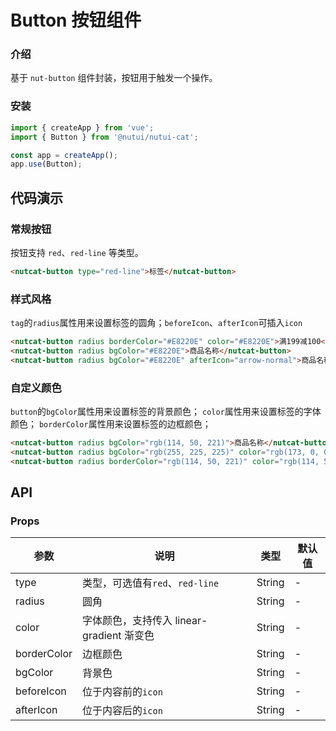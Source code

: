 # Button 按钮组件

### 介绍

基于 `nut-button` 组件封装，按钮用于触发一个操作。

### 安装

``` javascript
import { createApp } from 'vue';
import { Button } from '@nutui/nutui-cat';

const app = createApp();
app.use(Button);
```

## 代码演示

### 常规按钮

按钮支持 `red`、`red-line` 等类型。

```html
<nutcat-button type="red-line">标签</nutcat-button>
```

### 样式风格

`tag`的`radius`属性用来设置标签的圆角；`beforeIcon`、`afterIcon`可插入`icon`

```html
<nutcat-button radius borderColor="#E8220E" color="#E8220E">满199减100</nutcat-button>
<nutcat-button radius bgColor="#E8220E">商品名称</nutcat-button>
<nutcat-button radius bgColor="#E8220E" afterIcon="arrow-normal">商品名称</nutcat-button>
```

### 自定义颜色


`button`的`bgColor`属性用来设置标签的背景颜色；
`color`属性用来设置标签的字体颜色；
`borderColor`属性用来设置标签的边框颜色；

```html
<nutcat-button radius bgColor="rgb(114, 50, 221)">商品名称</nutcat-button>
<nutcat-button radius bgColor="rgb(255, 225, 225)" color="rgb(173, 0, 0)">商品名称</nutcat-button>
<nutcat-button radius borderColor="rgb(114, 50, 221)" color="rgb(114, 50, 221)">商品名称</nutcat-button>
```

## API

### Props

| 参数         | 说明                             | 类型   | 默认值           |
|--------------|----------------------------------|--------|------------------|
| type       | 类型，可选值有`red`、`red-line` | String | -     |
| radius     | 圆角    | String |  -     |
| color      |字体颜色，支持传入 linear-gradient 渐变色| String | -   |
| borderColor| 	边框颜色  | String | -  |
| bgColor    | 背景色     | String |  -  |
| beforeIcon | 位于内容前的`icon`  | String   |   - |
| afterIcon  | 位于内容后的`icon`  | String | - |

<!-- ### Events

| 事件名 | 说明           | 回调参数     |
|--------|----------------|--------------|
| click  | 点击按钮时触发 | event: Event | -->

